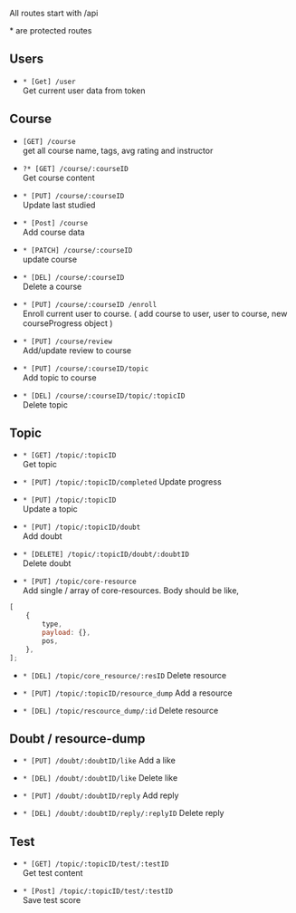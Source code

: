 All routes start with /api

\* are protected routes

## Users

- `* [Get] /user` <br/> Get current user data from token

## Course

- `[GET] /course` <br/> get all course name, tags, avg rating and instructor

- `?* [GET] /course/:courseID` <br/> Get course content

- `* [PUT] /course/:courseID` <br />Update last studied

- `* [Post] /course` <br/> Add course data

- `* [PATCH] /course/:courseID` <br /> update course

- `* [DEL] /course/:courseID` <br/> Delete a course

- `* [PUT] /course/:courseID /enroll` <br/>Enroll current user to course.
  ( add course to user, user to course, new courseProgress object )

- `* [PUT] /course/review` <br/> Add/update review to course

- `* [PUT] /course/:courseID/topic` <br /> Add topic to course

- `* [DEL] /course/:courseID/topic/:topicID` <br/>Delete topic

## Topic

- `* [GET] /topic/:topicID` <br/>Get topic

- `* [PUT] /topic/:topicID/completed` Update progress

- `* [PUT] /topic/:topicID` <br/> Update a topic

- `* [PUT] /topic/:topicID/doubt` <br/> Add doubt

- `* [DELETE] /topic/:topicID/doubt/:doubtID` <br /> Delete doubt

- `* [PUT] /topic/core-resource` <br /> Add single / array of core-resources. Body should be like,

```javascript
[
	{
		type,
		payload: {},
		pos,
	},
];
```

- `* [DEL] /topic/core_resource/:resID` Delete resource

- `* [PUT] /topic/:topicID/resource_dump` Add a resource

- `* [DEL] /topic/rescource_dump/:id` Delete resource

## Doubt / resource-dump

- `* [PUT] /doubt/:doubtID/like` Add a like

- `* [DEL] /doubt/:doubtID/like` Delete like

- `* [PUT] /doubt/:doubtID/reply` Add reply

- `* [DEL] /doubt/:doubtID/reply/:replyID` Delete reply

## Test

- `* [GET] /topic/:topicID/test/:testID` <br/>Get test content

- `* [Post] /topic/:topicID/test/:testID` <br/> Save test score
